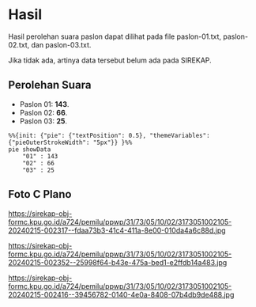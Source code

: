# Hasil

Hasil perolehan suara paslon dapat dilihat pada file paslon-01.txt, paslon-02.txt, dan paslon-03.txt.

Jika tidak ada, artinya data tersebut belum ada pada SIREKAP.

## Perolehan Suara

 * Paslon 01: **143**.
 * Paslon 02: **66**.
 * Paslon 03: **25**.

```mermaid
%%{init: {"pie": {"textPosition": 0.5}, "themeVariables": {"pieOuterStrokeWidth": "5px"}} }%%
pie showData
    "01" : 143
    "02" : 66
    "03" : 25
```
## Foto C Plano

https://sirekap-obj-formc.kpu.go.id/a724/pemilu/ppwp/31/73/05/10/02/3173051002105-20240215-002317--fdaa73b3-41c4-411a-8e00-010da4a6c88d.jpg

https://sirekap-obj-formc.kpu.go.id/a724/pemilu/ppwp/31/73/05/10/02/3173051002105-20240215-002352--25998f64-b43e-475a-bed1-e2ffdb14a483.jpg

https://sirekap-obj-formc.kpu.go.id/a724/pemilu/ppwp/31/73/05/10/02/3173051002105-20240215-002416--39456782-0140-4e0a-8408-07b4db9de488.jpg
